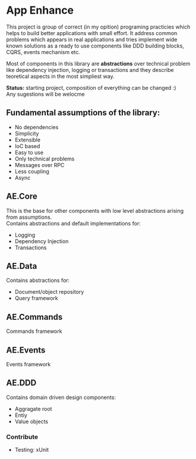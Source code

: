 # App Enhance
This project is group of correct (in my opition) programing practicies 
which helps to build better applications with small effort. It address 
common problems which appears in real applications and tries implement wide
known solutions as a ready to use components like DDD building blocks, CQRS, 
events mechanism etc.

Most of components in this library are **abstractions** over technical problem
like dependency injection, logging or transactions and they describe teoretical 
aspects in the most simpliest way.

**Status:** starting project, composition of everything can be changed :)  
Any sugestions will be welocme

## Fundamental assumptions of the library:
* No dependencies
* Simplicity
* Extensible
* IoC based
* Easy to use
* Only technical problems
* Messages over RPC
* Less coupling
* Async

## AE.Core
This is the base for other components with low level abstractions arising from assumptions.  
Contains abstractions and default implementations for:
* Logging 
* Dependency Injection
* Transactions

## AE.Data
Contains abstractions for:
* Document/object repository
* Query framework

## AE.Commands
Commands framework

## AE.Events
Events framework

## AE.DDD
Contains domain driven design components:
* Aggragate root
* Entiy
* Value objects

### Contribute
* Testing: xUnit